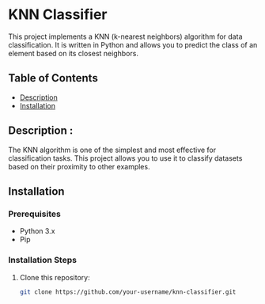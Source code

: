 # KNN Classifier

This project implements a KNN (k-nearest neighbors) algorithm for data classification. It is written in Python and allows you to predict the class of an element based on its closest neighbors.

## Table of Contents
- [Description](#description)
- [Installation](#installation)

## Description :

The KNN algorithm is one of the simplest and most effective for classification tasks. This project allows you to use it to classify datasets based on their proximity to other examples.

## Installation

### Prerequisites
- Python 3.x
- Pip

### Installation Steps

1. Clone this repository:

   ```bash
   git clone https://github.com/your-username/knn-classifier.git
